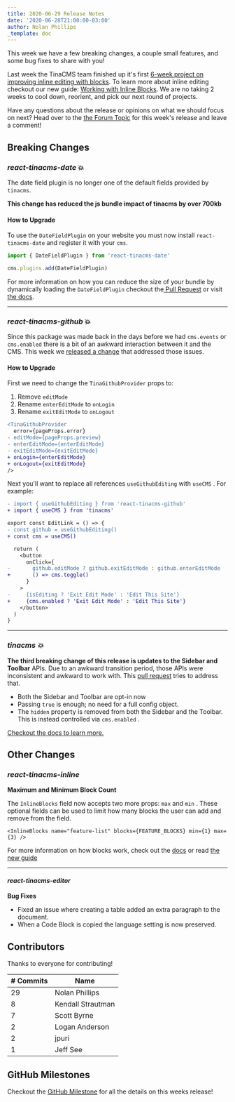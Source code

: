 ```yaml
---
title: 2020-06-29 Release Notes
date: '2020-06-28T21:00:00-03:00'
author: Nolan Phillips
_template: doc
---
```


This week we have a few breaking changes, a couple small features, and some bug fixes to share with you!

Last week the TinaCMS team finished up it's first [6-week project on improving inline editing with blocks](). To learn more about inline editing checkout our new guide: [Working with Inline Blocks](https://tinacms.org/guides/general/inline-blocks/overview). We are no taking 2 weeks to cool down, reorient, and pick our next round of projects.

Have any questions about the release or opinions on what we should focus on next? Head over to the [the Forum Topic](https://community.tinacms.org/t/release-notes-june-29-2020/233) for this week's release and leave a comment!

## Breaking Changes

### _react-tinacms-date_ 💥

The date field plugin is no longer one of the default fields provided by `tinacms`.

**This change has reduced the js bundle impact of tinacms by over 700kb**

#### How to Upgrade

To use the `DateFieldPlugin` on your website you must now install `react-tinacms-date` and register it with your `cms`.

```js
import { DateFieldPlugin } from 'react-tinacms-date'

cms.plugins.add(DateFieldPlugin)
```

For more information on how you can reduce the size of your bundle by dynamically loading the `DateFieldPlugin` checkout the[ Pull Request](https://github.com/tinacms/tinacms/pull/1281) or visit [the docs](/docs/plugins).

---

### _react-tinacms-github_ 💥

Since this package was made back in the days before we had `cms.events` or `cms.enabled` there is a bit of an awkward interaction between it and the CMS. This week we [released a change](https://github.com/tinacms/tinacms/pull/1287) that addressed those issues.

#### How to Upgrade

First we need to change the `TinaGithubProvider` props to:

1. Remove `editMode`
2. Rename `enterEditMode` to `onLogin`
3. Rename `exitEditMode` to `onLogout`

```diff
<TinaGithubProvider
  error={pageProps.error}
- editMode={pageProps.preview}
- enterEditMode={enterEditMode}
- exitEditMode={exitEditMode}
+ onLogin={enterEditMode}
+ onLogout={exitEditMode}
/>
```

Next you'll want to replace all references `useGithubEditing` with `useCMS` . For example:

```diff
- import { useGithubEditing } from 'react-tinacms-github'
+ import { useCMS } from 'tinacms'

export const EditLink = () => {
- const github = useGithubEditing()
+ const cms = useCMS()

  return (
    <button
      onClick={
-       github.editMode ? github.exitEditMode : github.enterEditMode
+       () => cms.toggle()
      }
    >
-     {isEditing ? 'Exit Edit Mode' : 'Edit This Site'}
+     {cms.enabled ? 'Exit Edit Mode' : 'Edit This Site'}
    </button>
  )
}
```

---

### _tinacms 💥_

**The third breaking change of this release is updates to the Sidebar and Toolbar** APIs. Due to an awkward transition period, those APIs were inconsistent and awkward to work with. This [pull request]() tries to address that.

- Both the Sidebar and Toolbar are opt-in now
- Passing `true` is enough; no need for a full config object.
- The `hidden` property is removed from both the Sidebar and the Toolbar. This is instead controlled via `cms.enabled` .

[Checkout the docs to learn more.](/docs/ui)

## Other Changes

### _react-tinacms-inline_

**Maximum and Minimum Block Count**

The `InlineBlocks` field now accepts two more props: `max` and `min` . These optional fields can be used to limit how many blocks the user can add and remove from the field.

```tsx
<InlineBlocks name="feature-list" blocks={FEATURE_BLOCKS} min={1} max={3} />
```

For more information on how blocks work, check out the [docs]() or read [the new guide](/guides/general/inline-blocks/overview)

---

#### _react-tinacms-editor_

**Bug Fixes**

- Fixed an issue where creating a table added an extra paragraph to the document.
- When a Code Block is copied the language setting is now preserved.

## Contributors

Thanks to everyone for contributing!

| # Commits | Name              |
| --------- | ----------------- |
| 29        | Nolan Phillips    |
| 8         | Kendall Strautman |
| 7         | Scott Byrne       |
| 2         | Logan Anderson    |
| 2         | jpuri             |
| 1         | Jeff See          |

## GitHub Milestones

Checkout the [GitHub Milestone](https://github.com/tinacms/tinacms/milestone/30?closed=1) for all the details on this weeks release!
